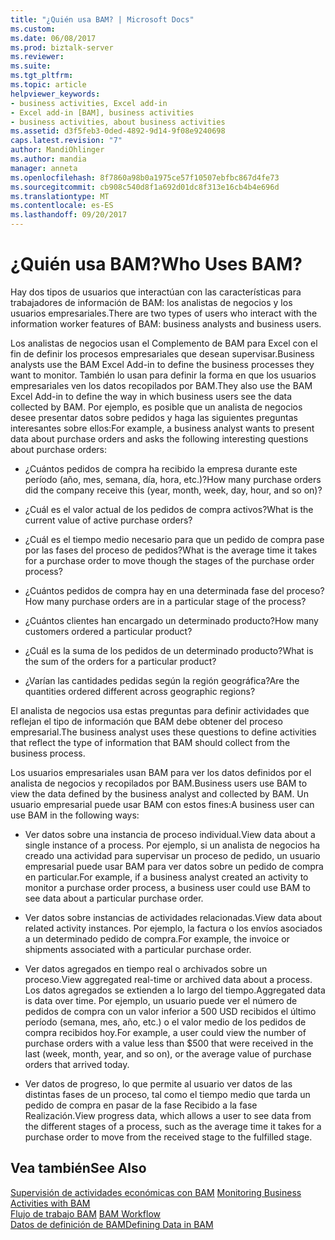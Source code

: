 ```yaml
---
title: "¿Quién usa BAM? | Microsoft Docs"
ms.custom: 
ms.date: 06/08/2017
ms.prod: biztalk-server
ms.reviewer: 
ms.suite: 
ms.tgt_pltfrm: 
ms.topic: article
helpviewer_keywords:
- business activities, Excel add-in
- Excel add-in [BAM], business activities
- business activities, about business activities
ms.assetid: d3f5feb3-0ded-4892-9d14-9f08e9240698
caps.latest.revision: "7"
author: MandiOhlinger
ms.author: mandia
manager: anneta
ms.openlocfilehash: 8f7860a98b0a1975ce57f10507ebfbc867d4fe73
ms.sourcegitcommit: cb908c540d8f1a692d01dc8f313e16cb4b4e696d
ms.translationtype: MT
ms.contentlocale: es-ES
ms.lasthandoff: 09/20/2017
---
```

# <a name="who-uses-bam"></a><span data-ttu-id="978b7-103">¿Quién usa BAM?</span><span class="sxs-lookup"><span data-stu-id="978b7-103">Who Uses BAM?</span></span>
<span data-ttu-id="978b7-104">Hay dos tipos de usuarios que interactúan con las características para trabajadores de información de BAM: los analistas de negocios y los usuarios empresariales.</span><span class="sxs-lookup"><span data-stu-id="978b7-104">There are two types of users who interact with the information worker features of BAM: business analysts and business users.</span></span>  
  
 <span data-ttu-id="978b7-105">Los analistas de negocios usan el Complemento de BAM para Excel con el fin de definir los procesos empresariales que desean supervisar.</span><span class="sxs-lookup"><span data-stu-id="978b7-105">Business analysts use the BAM Excel Add-in to define the business processes they want to monitor.</span></span> <span data-ttu-id="978b7-106">También lo usan para definir la forma en que los usuarios empresariales ven los datos recopilados por BAM.</span><span class="sxs-lookup"><span data-stu-id="978b7-106">They also use the BAM Excel Add-in to define the way in which business users see the data collected by BAM.</span></span> <span data-ttu-id="978b7-107">Por ejemplo, es posible que un analista de negocios desee presentar datos sobre pedidos y haga las siguientes preguntas interesantes sobre ellos:</span><span class="sxs-lookup"><span data-stu-id="978b7-107">For example, a business analyst wants to present data about purchase orders and asks the following interesting questions about purchase orders:</span></span>  
  
-   <span data-ttu-id="978b7-108">¿Cuántos pedidos de compra ha recibido la empresa durante este período (año, mes, semana, día, hora, etc.)?</span><span class="sxs-lookup"><span data-stu-id="978b7-108">How many purchase orders did the company receive this (year, month, week, day, hour, and so on)?</span></span>  
  
-   <span data-ttu-id="978b7-109">¿Cuál es el valor actual de los pedidos de compra activos?</span><span class="sxs-lookup"><span data-stu-id="978b7-109">What is the current value of active purchase orders?</span></span>  
  
-   <span data-ttu-id="978b7-110">¿Cuál es el tiempo medio necesario para que un pedido de compra pase por las fases del proceso de pedidos?</span><span class="sxs-lookup"><span data-stu-id="978b7-110">What is the average time it takes for a purchase order to move though the stages of the purchase order process?</span></span>  
  
-   <span data-ttu-id="978b7-111">¿Cuántos pedidos de compra hay en una determinada fase del proceso?</span><span class="sxs-lookup"><span data-stu-id="978b7-111">How many purchase orders are in a particular stage of the process?</span></span>  
  
-   <span data-ttu-id="978b7-112">¿Cuántos clientes han encargado un determinado producto?</span><span class="sxs-lookup"><span data-stu-id="978b7-112">How many customers ordered a particular product?</span></span>  
  
-   <span data-ttu-id="978b7-113">¿Cuál es la suma de los pedidos de un determinado producto?</span><span class="sxs-lookup"><span data-stu-id="978b7-113">What is the sum of the orders for a particular product?</span></span>  
  
-   <span data-ttu-id="978b7-114">¿Varían las cantidades pedidas según la región geográfica?</span><span class="sxs-lookup"><span data-stu-id="978b7-114">Are the quantities ordered different across geographic regions?</span></span>  
  
 <span data-ttu-id="978b7-115">El analista de negocios usa estas preguntas para definir actividades que reflejan el tipo de información que BAM debe obtener del proceso empresarial.</span><span class="sxs-lookup"><span data-stu-id="978b7-115">The business analyst uses these questions to define activities that reflect the type of information that BAM should collect from the business process.</span></span>  
  
 <span data-ttu-id="978b7-116">Los usuarios empresariales usan BAM para ver los datos definidos por el analista de negocios y recopilados por BAM.</span><span class="sxs-lookup"><span data-stu-id="978b7-116">Business users use BAM to view the data defined by the business analyst and collected by BAM.</span></span> <span data-ttu-id="978b7-117">Un usuario empresarial puede usar BAM con estos fines:</span><span class="sxs-lookup"><span data-stu-id="978b7-117">A business user can use BAM in the following ways:</span></span>  
  
-   <span data-ttu-id="978b7-118">Ver datos sobre una instancia de proceso individual.</span><span class="sxs-lookup"><span data-stu-id="978b7-118">View data about a single instance of a process.</span></span> <span data-ttu-id="978b7-119">Por ejemplo, si un analista de negocios ha creado una actividad para supervisar un proceso de pedido, un usuario empresarial puede usar BAM para ver datos sobre un pedido de compra en particular.</span><span class="sxs-lookup"><span data-stu-id="978b7-119">For example, if a business analyst created an activity to monitor a purchase order process, a business user could use BAM to see data about a particular purchase order.</span></span>  
  
-   <span data-ttu-id="978b7-120">Ver datos sobre instancias de actividades relacionadas.</span><span class="sxs-lookup"><span data-stu-id="978b7-120">View data about related activity instances.</span></span> <span data-ttu-id="978b7-121">Por ejemplo, la factura o los envíos asociados a un determinado pedido de compra.</span><span class="sxs-lookup"><span data-stu-id="978b7-121">For example, the invoice or shipments associated with a particular purchase order.</span></span>  
  
-   <span data-ttu-id="978b7-122">Ver datos agregados en tiempo real o archivados sobre un proceso.</span><span class="sxs-lookup"><span data-stu-id="978b7-122">View aggregated real-time or archived data about a process.</span></span> <span data-ttu-id="978b7-123">Los datos agregados se extienden a lo largo del tiempo.</span><span class="sxs-lookup"><span data-stu-id="978b7-123">Aggregated data is data over time.</span></span> <span data-ttu-id="978b7-124">Por ejemplo, un usuario puede ver el número de pedidos de compra con un valor inferior a 500 USD recibidos el último período (semana, mes, año, etc.) o el valor medio de los pedidos de compra recibidos hoy.</span><span class="sxs-lookup"><span data-stu-id="978b7-124">For example, a user could view the number of purchase orders with a value less than $500 that were received in the last (week, month, year, and so on), or the average value of purchase orders that arrived today.</span></span>  
  
-   <span data-ttu-id="978b7-125">Ver datos de progreso, lo que permite al usuario ver datos de las distintas fases de un proceso, tal como el tiempo medio que tarda un pedido de compra en pasar de la fase Recibido a la fase Realización.</span><span class="sxs-lookup"><span data-stu-id="978b7-125">View progress data, which allows a user to see data from the different stages of a process, such as the average time it takes for a purchase order to move from the received stage to the fulfilled stage.</span></span>  
  
## <a name="see-also"></a><span data-ttu-id="978b7-126">Vea también</span><span class="sxs-lookup"><span data-stu-id="978b7-126">See Also</span></span>  
 <span data-ttu-id="978b7-127">[Supervisión de actividades económicas con BAM](../core/monitoring-business-activities-with-bam.md) </span><span class="sxs-lookup"><span data-stu-id="978b7-127">[Monitoring Business Activities with BAM](../core/monitoring-business-activities-with-bam.md) </span></span>  
 <span data-ttu-id="978b7-128">[Flujo de trabajo BAM](../core/bam-workflow.md) </span><span class="sxs-lookup"><span data-stu-id="978b7-128">[BAM Workflow](../core/bam-workflow.md) </span></span>  
 [<span data-ttu-id="978b7-129">Datos de definición de BAM</span><span class="sxs-lookup"><span data-stu-id="978b7-129">Defining Data in BAM</span></span>](../core/defining-data-in-bam.md)